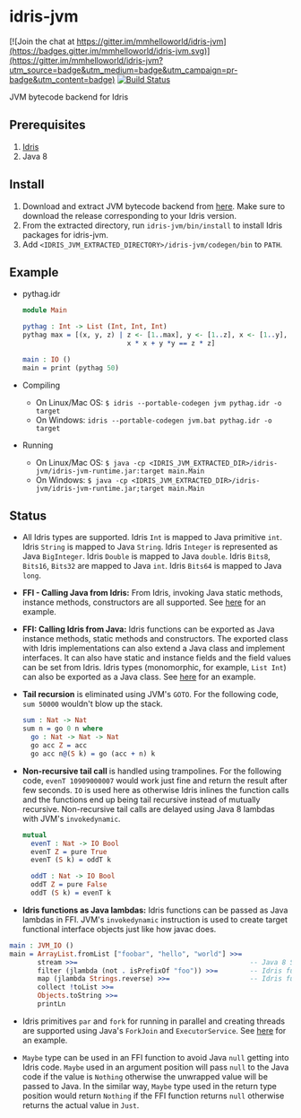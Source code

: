 # idris-jvm

[![Join the chat at https://gitter.im/mmhelloworld/idris-jvm](https://badges.gitter.im/mmhelloworld/idris-jvm.svg)](https://gitter.im/mmhelloworld/idris-jvm?utm_source=badge&utm_medium=badge&utm_campaign=pr-badge&utm_content=badge) [![Build Status](https://travis-ci.org/mmhelloworld/idris-jvm.svg?branch=master)](https://travis-ci.org/mmhelloworld/idris-jvm)

JVM bytecode backend for Idris

## Prerequisites

1. [Idris](https://github.com/idris-lang/Idris-dev)
2. Java 8

## Install
1. Download and extract JVM bytecode backend from [here](https://github.com/mmhelloworld/idris-jvm/releases). Make sure to download the release corresponding to your Idris version.
1. From the extracted directory, run `idris-jvm/bin/install` to install Idris packages for idris-jvm.
1. Add `<IDRIS_JVM_EXTRACTED_DIRECTORY>/idris-jvm/codegen/bin` to `PATH`.

## Example

* pythag.idr

    ```idris
    module Main

    pythag : Int -> List (Int, Int, Int)
    pythag max = [(x, y, z) | z <- [1..max], y <- [1..z], x <- [1..y],
                              x * x + y *y == z * z]

    main : IO ()
    main = print (pythag 50)
    ```

* Compiling
    * On Linux/Mac OS:  `$ idris --portable-codegen jvm pythag.idr -o target`
    * On Windows:  `idris --portable-codegen jvm.bat pythag.idr -o target`

* Running
    * On Linux/Mac OS:  `$ java -cp <IDRIS_JVM_EXTRACTED_DIR>/idris-jvm/idris-jvm-runtime.jar:target main.Main`
    * On Windows:  `$ java -cp <IDRIS_JVM_EXTRACTED_DIR>/idris-jvm/idris-jvm-runtime.jar;target main.Main`

## Status

* All Idris types are supported. Idris `Int` is mapped to Java primitive `int`. Idris `String` is mapped to Java `String`. Idris `Integer` is represented as Java `BigInteger`.
Idris `Double` is mapped to Java `double`. Idris `Bits8`, `Bits16`, `Bits32` are mapped to Java `int`.
Idris `Bits64` is mapped to Java `long`.

* **FFI - Calling Java from Idris:** From Idris, invoking Java static methods, instance methods, constructors are all supported.
See [here](https://github.com/mmhelloworld/idris-jvm/blob/master/idris-jvm-integration-test/src/test/resources/idris-test-sources/ffi/ffi.idr) for an example.

* **FFI: Calling Idris from Java:** Idris functions can be exported as Java instance methods, static methods and constructors. The exported class with Idris implementations can also extend a Java class and implement interfaces. It can also have static and instance fields and the field values can be set from Idris. Idris types (monomorphic, for example, `List Int`) can also be exported as a Java class. See [here](https://github.com/mmhelloworld/idris-jvm/blob/master/idris-jvm-integration-test/src/test/resources/idris-test-sources/ffi/ffi.idr) for an example.
* **Tail recursion** is eliminated using JVM's `GOTO`. For the following code, `sum 50000` wouldn't blow up the stack.
    ```idris
    sum : Nat -> Nat
    sum n = go 0 n where
      go : Nat -> Nat -> Nat
      go acc Z = acc
      go acc n@(S k) = go (acc + n) k
    ```

* **Non-recursive tail call** is handled using trampolines. For the following code, `evenT 10909000007` would work just fine and return the result after few seconds. `IO` is used here as otherwise Idris inlines the function calls and the functions end up being tail recursive instead of mutually recursive. Non-recursive tail calls are delayed using Java 8 lambdas with JVM's `invokedynamic`.

    ```idris
    mutual
      evenT : Nat -> IO Bool
      evenT Z = pure True
      evenT (S k) = oddT k

      oddT : Nat -> IO Bool
      oddT Z = pure False
      oddT (S k) = evenT k
    ```

* **Idris functions as Java lambdas:** Idris functions can be passed as Java lambdas in FFI. JVM's `invokedynamic` instruction is used to create target functional interface objects just like how javac does. 

```idris
main : JVM_IO ()
main = ArrayList.fromList ["foobar", "hello", "world"] >>=
       stream >>=                                           -- Java 8 Stream from Java's ArrayList
       filter (jlambda (not . isPrefixOf "foo")) >>=        -- Idris function as Java "Predicate" lambda
       map (jlambda Strings.reverse) >>=                    -- Idris function as Java "Function" lambda
       collect !toList >>=
       Objects.toString >>=
       printLn
```

* Idris primitives `par` and `fork` for running in parallel and creating threads are supported using Java's `ForkJoin` and `ExecutorService`. See [here](https://github.com/mmhelloworld/idris-jvm/blob/master/idris-jvm-integration-test/src/test/resources/idris-test-sources/forkpar/forkpar.idr) for an example.

* `Maybe` type can be used in an FFI function to avoid Java `null` getting into Idris code. `Maybe` used in an
argument position will pass `null` to the Java code if the value is `Nothing` otherwise the unwrapped value will be passed to
Java. In the similar way, `Maybe` type used in the return type position would return `Nothing` if the FFI function returns `null` otherwise returns the actual value in `Just`.
